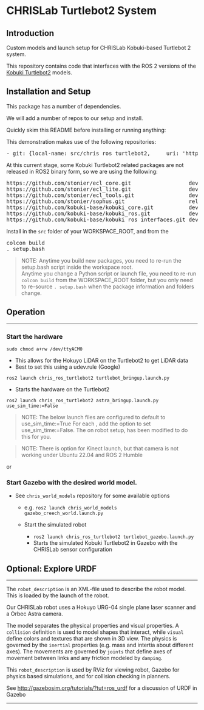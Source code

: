 CHRISLab Turtlebot2 System
==========================

## Introduction

Custom models and launch setup for CHRISLab Kobuki-based Turtlebot 2 system.

This repository contains code that interfaces with the ROS 2 versions of the
[Kobuki Turtlebot2] models.

Installation and Setup
----------------------

This package has a number of dependencies.  

We will add a number of repos to our setup and install.

Quickly skim this README before installing or running anything:

This demonstration makes use of the following repositories:

<pre>
- git: {local-name: src/chris_ros_turtlebot2,     uri: 'https://github.com/CNURobotics/chris_ros_turtlebot2.git',     version: ros2-devel }
</pre>

At this current stage, some Kobuki Turtlebot2 related packages are not released in ROS2 binary form, so we are using the following:
<pre>
https://github.com/stonier/ecl_core.git                  devel
https://github.com/stonier/ecl_lite.git                  devel
https://github.com/stonier/ecl_tools.git                 devel
https://github.com/stonier/sophus.git                    release/1.2.x
https://github.com/kobuki-base/kobuki_core.git           devel
https://github.com/kobuki-base/kobuki_ros.git            devel
https://github.com/kobuki-base/kobuki_ros_interfaces.git devel
</pre>


Install in the `src` folder of your WORKSPACE_ROOT, and from the

<pre>
colcon build
. setup.bash
</pre>

> NOTE: Anytime you build new packages, you need to re-run the setup.bash script inside the workspace root.  
> Anytime you change a Python script or launch file, you need to re-run `colcon build` from the WORKSPACE_ROOT folder, but you only need to re-source `. setup.bash` when the package information and folders change.


## Operation
---------

### Start the hardware
`sudo chmod a+rw /dev/ttyACM0`
  * This allows for the Hokuyo LiDAR on the Turtlebot2 to get LiDAR data
  * Best to set this using a udev.rule (Google)

`ros2 launch chris_ros_turtlebot2 turtlebot_bringup.launch.py`
  * Starts the hardware on the Turtlebot2  

`ros2 launch chris_ros_turtlebot2 astra_bringup.launch.py use_sim_time:=False`
  > NOTE: The below launch files are configured to default to use_sim_time:=True
  > For each , add the option to set use_sim_time:=False.
  > The on robot setup, has been modified to do this for you.

  > NOTE: There is option for Kinect launch, but that camera is not working under Ubuntu 22.04 and ROS 2 Humble
  
or

### Start Gazebo with the desired world model.
 * See `chris_world_models` repository for some available options
   * e.g. `ros2 launch chris_world_models gazebo_creech_world.launch.py`

   * Start the simulated robot
       * `ros2 launch chris_ros_turtlebot2 turtlebot_gazebo.launch.py`
       * Starts the simulated Kobuki Turtlebot2 in Gazebo with the CHRISLab sensor configuration


## Optional: Explore URDF
---

The `robot_description` is an XML-file used to describe the robot model.
This is loaded by the launch of the robot.

Our CHRISLab robot uses a Hokuyo URG-04 single plane laser scanner and a Orbec Astra camera.

The model separates the physical properties and visual properties.  A `collision` definition is
used to model shapes that interact, while `visual` define colors and textures that are shown in 3D view.
The physics is governed by the `inertial` properties (e.g. mass and intertia about different axes).
The movements are governed by `joints` that define axes of movement between links and any friction modeled by `damping`.

This `robot_description` is used by RViz for viewing robot, Gazebo for physics based simulations, and for collision checking in planners.

See http://gazebosim.org/tutorials/?tut=ros_urdf for a discussion of URDF in Gazebo

---
[ROS 2]: https://docs.ros.org/en/foxy/index.html
[Kobuki Turtlebot2]: https://github.com/kobuki-base/kobuki_ros
[Kobuki ROS]: https://github.com/kobuki-base/kobuki_ros
[Koubki ROS Interfaces]: https://github.com/kobuki-base/kobuki_ros_interfaces

[ROS 2 Installation]: https://docs.ros.org/en/humble/Installation.html
